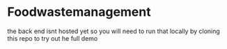 # Foodwastemanagement


the back end isnt hosted yet so you will need to run that locally by cloning this repo to try out he full demo
